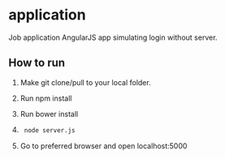 # application

Job application AngularJS app simulating login without server.

## How to run

1. Make git clone/pull to your local folder.

2. Run npm install

3. Run bower install

4. ```bash
    node server.js
    ```

5. Go to preferred browser and open localhost:5000